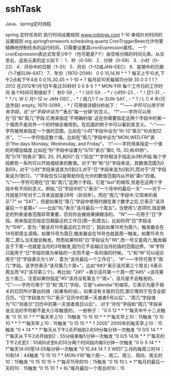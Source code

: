 # sshTask
Java、spring定时线程

spring 定时任务的 执行时间设置规则
www.cnblogs.com 1-10
单纯针对时间的设置规则
org.springframework.scheduling.quartz.CronTriggerBean允许你更精确地控制任务的运行时间，只需要设置其cronExpression属性。
一个cronExpression表达式有至少6个（也可能是7个）由空格分隔的时间元素。从左至右，这些元素的定义如下：
1．秒（0–59）
2．分钟（0–59）
3．小时（0–23）
4．月份中的日期（1–31）
5．月份（1–12或JAN–DEC）
6．星期中的日期（1–7或SUN–SAT）
7．年份（1970–2099）
0 0 10,14,16 * * ?
每天上午10点,下午2点和下午4点
0 0,15,30,45 * 1-10 * ?
每月前10天每隔15分钟
30 0 0 1 1 ? 2012
在2012年1月1日午夜过30秒时
0 0 8-5 ? * MON-FRI
每个工作日的工作时间
各个时间可用值如下：
秒0-59 , - * /
分0-59 , - * /
小时0-23 , - * /
日1-31 , - * ? / L W C
月1-12 or JAN-DEC , - * /
周几1-7 or SUN-SAT , - * ? / L C #
年(可选字段) empty, 1970-2099 , - * /
可用值详细分析如下：
“*”——字符可以用于所有字段，在“分”字段中设为"*"表示"每一分钟"的含义。
“?”——字符可以用在“日”和“周几”字段.它用来指定'不明确的值'.这在你需要指定这两个字段中的某一个值而不是另外一个的时候会被用到。在后面的例子中可以看到其含义。
“-”——字符被用来指定一个值的范围，比如在“小时”字段中设为"10-12"表示"10点到12点"。
“,”——字符指定数个值。比如在“周几”字段中设为"MON,WED,FRI"表示"the days Monday, Wednesday, and Friday"。
“/”——字符用来指定一个值的的增加幅度.比如在“秒”字段中设置为"0/15"表示"第0, 15, 30,和45秒"。而"5/15"则表示"第5, 20, 35,和50".在'/'前加"*"字符相当于指定从0秒开始.每个字段都有一系列可以开始或结束的数值。对于“秒”和“分”字段来说，其数值范围为0到59，对于“小时”字段来说其为0到23,对于“日”字段来说为0到31,而对于“月”字段来说为1到12。"/"字段仅仅只是帮助你在允许的数值范围内从开始"第n"的值。
“L”——字符可用在“日”和“周几”这两个字段。它是"last"的缩写,但是在这两个字段中有不同的含义。例如,“日”字段中的"L"表示"一个月中的最后一天" ——对于一月就是31号对于二月来说就是28号（非闰年）。而在“周几”字段中,它简单的表示"7" or "SAT"，但是如果在“周几”字段中使用时跟在某个数字之后,它表示"该月最后一个星期×" ——比如"6L"表示"该月最后一个周五"。当使用'L'选项时,指定确定的列表或者范围非常重要，否则你会被结果搞糊涂的。
“W”——可用于“日”字段。用来指定历给定日期最近的工作日(周一到周五)。比如你将“日”字段设为"15W"，意为: "离该月15号最近的工作日"。因此如果15号为周六，触发器会在14号即周五调用。如果15号为周日,触发器会在16号也就是周一触发。如果15号为周二,那么当天就会触发。然而如果你将“日”字段设为"1W",而一号又是周六,触发器会于下周一也就是当月的3号触发,因为它不会越过当月的值的范围边界。'W'字符只能用于“日”字段的值为单独的一天而不是一系列值的时候。
“L”和“W”可以组合用于“日”字段表示为'LW'，意为"该月最后一个工作日"。
“#”——字符可用于“周几”字段。该字符表示“该月第几个周×”，比如"6#3"表示该月第三个周五( 6表示周五而"#3"该月第三个)。再比如: "2#1" =表示该月第一个周一而"4#5" =该月第五个周三。注意如果你指定"#5"该月没有第五个“周×”，该月是不会触发的。
“C”——字符可用于“日”和“周几”字段，它是"calendar"的缩写。它表示为基于相关的日历所计算出的值（如果有的话）。如果没有关联的日历,那它等同于包含全部日历。“日”字段值为"5C"表示"日历中的第一天或者5号以后"，“周几”字段值为"1C"则表示"日历中的第一天或者周日以后"。
对于“月份”字段和“周几”字段来说合法的字符都不是大小写敏感的。
一些例子：
"0 0 12 * * ?"每天中午十二点触发
"0 15 10 ? * *"每天早上10：15触发
"0 15 10 * * ?"每天早上10：15触发
"0 15 10 * * ? *"每天早上10：15触发
"0 15 10 * * ? 2005" 2005年的每天早上10：15触发
"0 * 14 * * ?"每天从下午2点开始到2点59分每分钟一次触发
"0 0/5 14 * * ?"每天从下午2点开始到2：55分结束每5分钟一次触发
"0 0/5 14,18 * * ?"每天的下午2点至2：55和6点至6点55分两个时间段内每5分钟一次触发
"0 0-5 14 * * ?"每天14:00至14:05每分钟一次触发
"0 10,44 14 ? 3 WED"三月的每周三的14：10和14：44触发
"0 15 10 ? * MON-FRI"每个周一、周二、周三、周四、周五的10：15触发
"0 15 10 15 * ?"每月15号的10：15触发
"0 15 10 L * ?"每月的最后一天的10：15触发
"0 15 10 ? * 6L"每月最后一个周五的10：15
